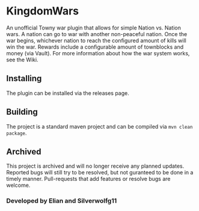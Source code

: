 # KingdomWars
An unofficial Towny war plugin that allows for simple Nation vs. Nation wars. A nation can go to war with another non-peaceful nation. Once the war begins, whichever nation to reach the configured amount of kills will win the war. Rewards include a configurable amount of townblocks and money (via Vault). For more information about how the war system works, see the Wiki.

## Installing
The plugin can be installed via the releases page.

## Building
The project is a standard maven project and can be compiled via `mvn clean package`.

## Archived
This project is archived and will no longer receive any planned updates. Reported bugs will still try to be resolved, but not guranteed to be done in a timely manner. Pull-requests that add features or resolve bugs are welcome.

### Developed by Elian and Silverwolfg11

